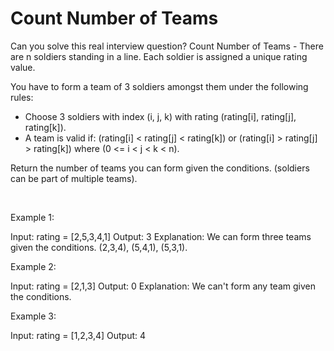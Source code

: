 # Count Number of Teams

Can you solve this real interview question? Count Number of Teams - There are n soldiers standing in a line. Each soldier is assigned a unique rating value.

You have to form a team of 3 soldiers amongst them under the following rules:

 * Choose 3 soldiers with index (i, j, k) with rating (rating[i], rating[j], rating[k]).
 * A team is valid if: (rating[i] < rating[j] < rating[k]) or (rating[i] > rating[j] > rating[k]) where (0 <= i < j < k < n).

Return the number of teams you can form given the conditions. (soldiers can be part of multiple teams).

 

Example 1:


Input: rating = [2,5,3,4,1]
Output: 3
Explanation: We can form three teams given the conditions. (2,3,4), (5,4,1), (5,3,1). 


Example 2:


Input: rating = [2,1,3]
Output: 0
Explanation: We can't form any team given the conditions.


Example 3:


Input: rating = [1,2,3,4]
Output: 4